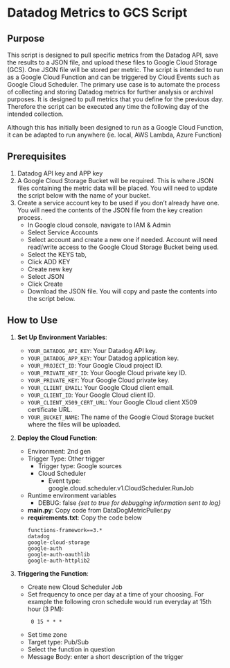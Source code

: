 # Datadog Metrics to GCS Script

## Purpose

This script is designed to pull specific metrics from the Datadog API, save the results to a JSON file, and upload these files to Google Cloud Storage (GCS). One JSON file will be stored per metric. The script is intended to run as a Google Cloud Function and can be triggered by Cloud Events such as Google Cloud Scheduler. The primary use case is to automate the process of collecting and storing Datadog metrics for further analysis or archival purposes. It is designed to pull metrics that you define for the previous day. Therefore the script can be executed any time the following day of the intended collection.

Although this has initially been designed to run as a Google Cloud Function, it can be adapted to run anywhere (ie. local, AWS Lambda, Azure Function)

## Prerequisites

1. Datadog API key and APP key
2. A Google Cloud Storage Bucket will be required. This is where JSON files containing the metric data will be placed. You will need to update the script below with the name of your bucket.
3. Create a service account key to be used if you don’t already have one. You will need the contents of the JSON file from the key creation process.
    - In Google cloud console, navigate to IAM & Admin
    - Select Service Accounts
    - Select account and create a new one if needed. Account will need read/write access to the Google Cloud Storage Bucket being used. 
    - Select the KEYS tab, 
    - Click ADD KEY
    - Create new key 
    - Select JSON
    - Click Create
    - Download the JSON file. You will copy and paste the contents into the script below.


## How to Use

1. **Set Up Environment Variables**:
   - `YOUR_DATADOG_API_KEY`: Your Datadog API key.
   - `YOUR_DATADOG_APP_KEY`: Your Datadog application key.
   - `YOUR_PROJECT_ID`: Your Google Cloud project ID.
   - `YOUR_PRIVATE_KEY_ID`: Your Google Cloud private key ID.
   - `YOUR_PRIVATE_KEY`: Your Google Cloud private key.
   - `YOUR_CLIENT_EMAIL`: Your Google Cloud client email.
   - `YOUR_CLIENT_ID`: Your Google Cloud client ID.
   - `YOUR_CLIENT_X509_CERT_URL`: Your Google Cloud client X509 certificate URL.
   - `YOUR_BUCKET_NAME`: The name of the Google Cloud Storage bucket where the files will be uploaded.

2. **Deploy the Cloud Function**:
    - Environment: 2nd gen
    - Trigger Type: Other trigger
        - Trigger type: Google sources
        - Cloud Scheduler
            - Event type: google.cloud.scheduler.v1.CloudScheduler.RunJob
    - Runtime environment variables
        - DEBUG: false *{set to true for debugging information sent to log}*
    - **main.py**: Copy code from DataDogMetricPuller.py
    - **requirements.txt**: Copy the code below
        ```
        functions-framework==3.*
        datadog
        google-cloud-storage
        google-auth
        google-auth-oauthlib
        google-auth-httplib2
        ```




3. **Triggering the Function**:
    - Create new Cloud Scheduler Job
    - Set frequency to once per day at a time of your choosing. For example the following cron schedule would run everyday at 15th hour (3 PM):
        ```
         0 15 * * *
    - Set time zone
    - Target type: Pub/Sub
    - Select the function in question
    - Message Body: enter a short description of the trigger